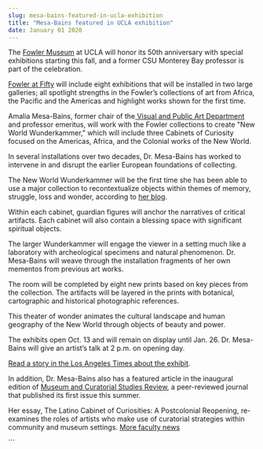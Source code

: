 ```yaml
---
slug: mesa-bains-featured-in-ucla-exhibition
title: "Mesa-Bains featured in UCLA exhibition"
date: January 01 2020
---
```


  
<p>
  The <a href="https://www.fowler.ucla.edu/">Fowler Museum</a> at UCLA will honor
  its 50th anniversary with special exhibitions starting this fall, and a former
  CSU Monterey Bay professor is part of the celebration.
</p>
<p>
  <a
    href="https://www.fowler.ucla.edu/exhibitions/fowler-at-fifty-new-world-wunderkammer"
    >Fowler at Fifty</a
  >
  will include eight exhibitions that will be installed in two large galleries;
  all spotlight strengths in the Fowler’s collections of art from Africa, the
  Pacific and the Americas and highlight works shown for the first time.
</p>
<p>
  Amalia Mesa-Bains, former chair of the<a href="https://csumb.edu/art">
    Visual and Public Art Department</a
  >
  and professor emeritus, will work with the Fowler collections to create "New
  World Wunderkammer," which will include three Cabinets of Curiosity focused on
  the Americas, Africa, and the Colonial works of the New World.
</p>
<p>
  In several installations over two decades, Dr. Mesa-Bains has worked to
  intervene in and disrupt the earlier European foundations of collecting.
</p>
<p>
  The New World Wunderkammer will be the first time she has been able to use a
  major collection to recontextualize objects within themes of memory, struggle,
  loss and wonder, according to
  <a href="https://wunderkammern1.wordpress.com/about-news/amalia-mesa-bains/"
    >her blog</a
  >.
</p>
<p>
  Within each cabinet, guardian figures will anchor the narratives of critical
  artifacts. Each cabinet will also contain a blessing space with significant
  spiritual objects.
</p>
<p>
  The larger Wunderkammer will engage the viewer in a setting much like a
  laboratory with archeological specimens and natural phenomenon. Dr. Mesa-Bains
  will weave through the installation fragments of her own mementos from
  previous art works.
</p>
<p>
  The room will be completed by eight new prints based on key pieces from the
  collection. The artifacts will be layered in the prints with botanical,
  cartographic and historical photographic references.
</p>
<p>
  This theater of wonder animates the cultural landscape and human geography of
  the New World through objects of beauty and power.
</p>
<p>
  The exhibits open Oct. 13 and will remain on display until Jan. 26. Dr.
  Mesa-Bains will give an artist’s talk at 2 p.m. on opening day.
</p>
<p>
  <a
    href="https://www.latimes.com/entertainment/arts/culture/la-et-cm-ucla-fowler-museum-50-20130929,0,1482903.story"
    >Read a story in the Los Angeles Times about the exhibit</a
  >.
</p>
<p>
  In addition, Dr. Mesa-Bains also has a featured article in the inaugural
  edition of
  <a href="https://macs-review.com/">Museum and Curatorial Studies Review</a>, a
  peer-reviewed journal that published its first issue this summer.
</p>
<p>
  Her essay, The Latino Cabinet of Curiosities: A Postcolonial Reopening,
  re-examines the roles of artists who make use of curatorial strategies within
  community and museum settings.
  <a href="https://news.csumb.edu/news/2013/jan/31/faculty-highlights"
    >More faculty news</a
  >
</p>
```
